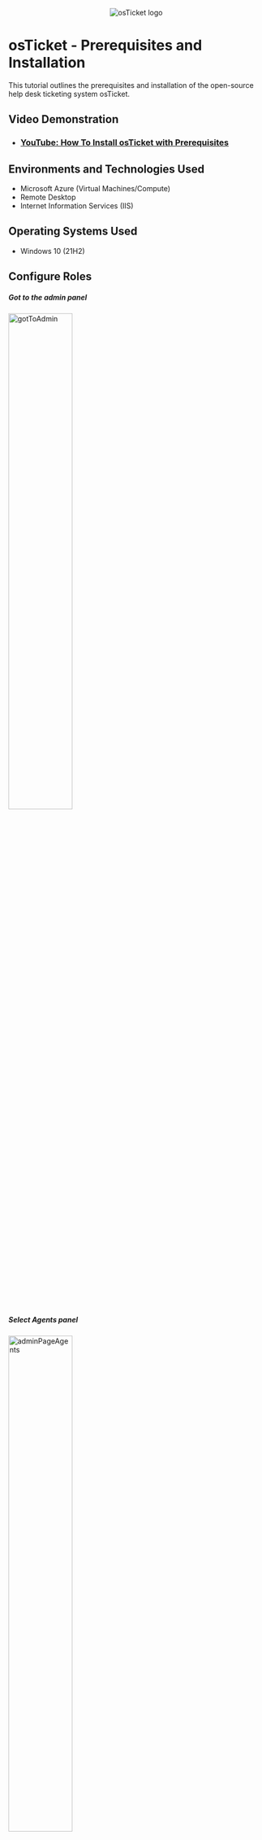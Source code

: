 <p align="center">
<img src="https://i.imgur.com/Clzj7Xs.png" alt="osTicket logo"/>
</p>

<h1>osTicket - Prerequisites and Installation</h1>
This tutorial outlines the prerequisites and installation of the open-source help desk ticketing system osTicket.<br />


<h2>Video Demonstration</h2>

- ### [YouTube: How To Install osTicket with Prerequisites](https://www.youtube.com)

<h2>Environments and Technologies Used</h2>

- Microsoft Azure (Virtual Machines/Compute)
- Remote Desktop
- Internet Information Services (IIS)

<h2>Operating Systems Used </h2>

- Windows 10</b> (21H2)

<h2>Configure Roles</h2>

<h5>Got to the admin panel</h5>
<img src="images/1-configure-roles/1 - gotToAdmin.PNG" alt="gotToAdmin" width="50%" height="50%">
<h5>Select Agents panel</h5>
<img src="images/1-configure-roles/2 - adminPageAgents.PNG" alt="adminPageAgents" width="50%" height="50%">
<h5>Select roles catagory</h5>
<img src="images/1-configure-roles/3 - adminPageAgentsRoles.PNG" alt="adminPageAgentsRoles" width="50%" height="50%">
<h5>Select Add New Role</h5>
<img src="images/1-configure-roles/4 - addNewRole.PNG" alt="addNewRole" width="50%" height="50%">
<h5>We will call this role "Supreme Admin"</h5>
<img src="images/1-configure-roles/5 - supremeAdmin.PNG" alt="supremeAdmin" width="50%" height="50%">
<h5>Go to the Permissions tab and select all options then click add role</h5>
<img src="images/1-configure-roles/6 - permissions.PNG" alt="permissions" width="50%" height="50%">
<h5>Let's improve the Supreme Admin's capabilities. Select Supreme Admin</h5>
<img src="images/1-configure-roles/7 - selectSupremeAdmin.PNG" alt="selectSupremeAdmin" width="50%" height="50%">
<h5>Go to the Tasks tab and selct all the options then click Save Changes</h5>
<img src="images/1-configure-roles/8 - addMorePermissions.PNG" alt="addMorePermissions" width="50%" height="50%">

<p>
<br />

<h2>Configure Departments</h2>
<h4>Admin Panel -> Agents -> Departments</h4>
<h4>System Administrators</h4>
<p>
<h5>From the Agents tab go to the departments catagory</h5>
<img src="images/2-configueDepartments/1 - departments.PNG" alt="departments" width="50%" height="50%">
<h5>Click Add New Department button</h5>
<img src="images/2-configueDepartments/2 - addNewDepartment.PNG" alt="addNewDepartment" width="50%" height="50%">
<h5>Use teh name "System Administrator"</h5>
<img src="images/2-configueDepartments/3 - form.PNG" alt="form" width="50%" height="50%">
<h5>Here's our new department </h5>
<img src="images/2-configueDepartments/4 - departmentCreated.PNG" alt="departmentCreated" width="50%" height="50%">
</p>
<br />


<h2>Configure Teams</h2>
<h4>Admin Panel -> Agents -> Teams</h4>
<h4>Level I Support</h4>
<h4>Level II Support</h4>
<p>
 <h5>From the Agents tab go to the Teams catagory</h5> 
<img src="images/3-configureTeams/1 - clickTeams.PNG" alt="clickTeams" width="50%" height="50%">
<h5>Seect Add New Team button</h5>
<img src="images/3-configureTeams/2 - addNewTeam.PNG" alt="addNewTeam" width="50%" height="50%">
<h5>Let's add ourselves as a team member and click create team button</h5>
<img src="images/3-configureTeams/3 - teamCreation.PNG" alt="teamCreation" width="50%" height="50%">
</p>
<br />

<h2>Allow anyone to create tickets</h2>
<h4>- Admin Panel -> Settings -> User Settings</h4>
<h4>- Registration Required: Require registration and login to create tickets </h4>
<p>
<h5>Go to Settings tab, Users catagory, and make sure the registration requierd options is NOT checked</h5>
<img src="images/4-allowTicketCreation/1 - userForm.PNG" alt="userForm" width="50%" height="50%">

<h2>Configure Agents (workers)</h2>
<h4>- Admin Panel -> Agents -> Add New</h4>
<h4>-Jane and John</h4>
<p>
 <h5>Select the Agents tab, then the Agents catagory, then select Add New Agent button</h5>
<img src="images/5-configureAgents/1 - goToAgents.PNG" alt="goToAgents" width="50%" height="50%">
<h5>Fill in the user's basic info</h5>
<img src="images/5-configureAgents/2 - provideInfo.PNG" alt="provideInfo" width="50%" height="50%">
<h5>Uncheck the top box to add your password</h5>
<img src="images/5-configureAgents/3 - setPassword.PNG" alt="setPassword" width="50%" height="50%">
<h5>For our new agent we will select the department System Administrators and give the "Supreme Admin" capabilities</h5>
<img src="images/5-configureAgents/4 - setAccess.PNG" alt="setAccess" width="50%" height="50%">
<h5>Select the Teams tab and select level 2</h5>
<img src="images/5-configureAgents/5 - assignTeam.PNG" alt="assignTeam" width="50%" height="50%">
</p>
<br />


<h2>Configure Users (customers)</h2>
<h4>- Agent Panel -> Users -> Add New</h4>
<h4>- Karen and Ken</h4>
<p>
<h5></h5>
<img src="images/6-configureUsers/1 - newUser.PNG" alt="newUser" width="50%" height="50%">
<h5></h5>
<img src="images/6-configureUsers/2 - userKaren.PNG" alt="userKaren" width="50%" height="50%">
<br />


<h2>Configure Service-Level Agreement (SLA)</h2>
<h4>-Admin Panel -> Manage -> SLA</h4>
<p>
 <h5>Click the Admin Panel link</h5>
<img src="images/7-configure-sla/1 - goToAdmin.PNG" alt="goToAdmin" width="50%" height="50%">
<h5>Go to the Manage tab and select SLA catagory</h5>
<img src="images/7-configure-sla/2 - manageSLA.PNG" alt="manageSLA" width="50%" height="50%">
<h5>Click Add New SLA Plan</h5>
<h5>Let's create SEV-A, SEV-B, and SEV-C SLA plans</h5>
<h5>Add a the severity level, a grace period to determine how long you have to respond, and a schedule type, then click Add Plan</h5>
<h5>The combination of these 3 options determines how you will prioritze tasks</h5>
<br />
<h5>SEV-A</h5>
<img src="images/7-configure-sla/3 - addSLA.PNG" alt="addSLA" width="50%" height="50%">
<img src="images/7-configure-sla/4 - newSLAForm.PNG" alt="newSLAForm" width="50%" height="50%">
<h5>SEV-B</h5>
<img src="images/7-configure-sla/5 - add SEV B.PNG" alt="add SEV B" width="50%" height="50%">
<img src="images/7-configure-sla/6 - sevBForm.PNG" alt="sevBForm" width="50%" height="50%">
 <h5>SEV-C</h5> 
<img src="images/7-configure-sla/7 - addSEVC.PNG" alt="addSEVC" width="50%" height="50%">
<img src="images/7-configure-sla/8 - sevCForm.PNG" alt="sevCForm" width="50%" height="50%">
</p>

<br />


<h2>Configure Help Topics</h2>
<h5>Go to the Manage tab, select Help Topics catagory, click Add New Topic button</h5>
<p>
<img src="images/8-configureHelpTopics/1 - goToHelp.PNG" alt="goToHelp" width="50%" height="50%">
<h5>Let's make topics for the following situations: </h5>
<h5>Business Critical Outage, Personal Computer Issues, Equipment Request, Password Reset</h5>
<img src="images/8-configureHelpTopics/2 - BizOutage.PNG" alt="BizOutage" width="50%" height="50%">
<br />

